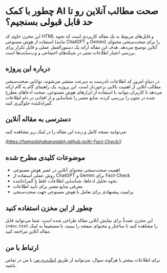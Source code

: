 #  چطور با کمک AI صحت مطالب آنلاین رو تا حد قابل قبولی بسنجیم؟

این مخزن حاوی کد HTML و فایل‌های مربوط به یک مقاله کاربردی است که نحوه استفاده از هوش مصنوعی (مانند ChatGPT و Gemini) را برای صحت‌سنجی محتوای آنلاین توضیح می‌دهد. هدف این مقاله ارائه یک دستورالعمل عملی و قابل تکرار برای بررسی اعتبار اطلاعات متنی در شبکه‌های اجتماعی و وب‌سایت‌ها است.

## درباره این پروژه

در دنیای امروز که اطلاعات نادرست به سرعت منتشر می‌شوند، توانایی صحت‌سنجی مطالب آنلاین از اهمیت بالایی برخوردار است. این پروژه، یک راهنمای گام به گام ارائه می‌دهد تا کاربران بتوانند با استفاده از ابزارهای هوش مصنوعی، صحت ادعاهای مطرح شده در متون را بررسی کرده، منابع معتبر را شناسایی و از افتادن در دام اطلاعات گمراه‌کننده جلوگیری کنند.

## دسترسی به مقاله آنلاین

می‌توانید نسخه کامل و زنده این مقاله را در لینک زیر مشاهده کنید:


*(https://hamedshabanzadeh.github.io/AI-Fact-Check/)*

## موضوعات کلیدی مطرح شده

* اهمیت صحت‌سنجی محتوای آنلاین در عصر هوش مصنوعی
* روش عملی استفاده از ChatGPT و Gemini برای Fact-Check
* نحوه تحلیل ادعاها، شناسایی اطلاعات غلط یا گمراه‌کننده
* معرفی منابع معتبر برای تأیید اطلاعات
* پرامپت پیشنهادی برای تعامل با هوش مصنوعی جهت صحت‌سنجی

## چطور از این مخزن استفاده کنید

این مخزن عمدتاً برای نمایش آنلاین مقاله طراحی شده است. شما می‌توانید فایل `index.html` را مشاهده کنید تا ساختار و محتوای صفحه را ببینید، یا مستقیماً به لینک مقاله آنلاین مراجعه کنید.

## ارتباط با من

برای اطلاعات بیشتر یا هرگونه سوال، می‌توانید از طریق [لینک‌تری من](https://linktr.ee/hamed.shabanzadeh) با من در تماس باشید.
